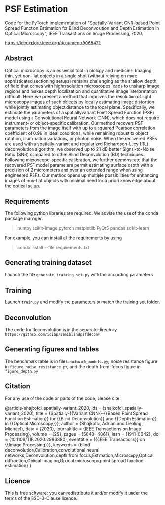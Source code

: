 # PSF Estimation
Code for the PyTorch implementation of "Spatially-Variant CNN-based Point Spread Function Estimation for Blind Deconvolution and Depth Estimation in Optical Microscopy", IEEE Transactions on Image Processing, 2020.

https://ieeexplore.ieee.org/document/9068472

## Abstract
Optical microscopy is an essential tool in biology and medicine. Imaging thin, yet non-flat objects in a single shot (without relying on more sophisticated sectioning setups) remains challenging as the shallow depth of field that comes with highresolution microscopes leads to unsharp image regions and makes depth localization and quantitative image interpretation difficult. Here, we present a method that improves the resolution of light microscopy images of such objects by locally estimating image distortion while jointly estimating object distance to the focal plane. Specifically, we estimate the parameters of a spatiallyvariant Point Spread Function (PSF) model using a Convolutional Neural Network (CNN), which does not require instrument- or object-specific calibration. Our method recovers PSF parameters from the image itself with up to a squared Pearson correlation coefficient of 0.99 in ideal conditions, while remaining robust to object rotation, illumination variations, or photon noise. When the recovered PSFs are used with a spatially-variant and regularized Richardson-Lucy (RL) deconvolution algorithm, we observed up to 2.1 dB better Signal-to-Noise Ratio (SNR) compared to other Blind Deconvolution (BD) techniques. Following microscope-specific calibration, we further demonstrate that the recovered PSF model parameters permit estimating surface depth with a precision of 2 micrometers and over an extended range when using engineered PSFs. Our method opens up multiple possibilities for enhancing images of non-flat objects with minimal need for a priori knowledge about the optical setup.

## Requirements
The following python libraries are required. We advise the use of the conda package manager.
> numpy
> scikit-image
> pytorch
> matplotlib
> PyQt5
> pandas
> scikit-learn

For example, you can install all the requirements by using
> conda install --file requirements.txt

## Generating training dataset
Launch the file `generate_training_set.py` with the according parameters

## Training
Launch `train.py` and modify the parameters to match the training set folder.

## Deconvolution
The code for deconvolution is in the separate directory `https://github.com/idiap/semiblindpsfdeconv`

## Generating figures and tables
The benchmark table is in file `benchmark_models.py`; noise resistance figure in `figure_noise_resistance.py`, and the depth-from-focus figure in `figure_depth.py`

## Citation
For any use of the code or parts of the code, please cite:

@article{shajkofci_spatially-variant_2020,
  ids = {shajkofci\_spatially-variant\_2020},
  title = {Spatially-{{Variant CNN}}-{{Based Point Spread Function Estimation}} for {{Blind Deconvolution}} and {{Depth Estimation}} in {{Optical Microscopy}}},
  author = {Shajkofci, Adrian and Liebling, Michael},
  date = {2020},
  journaltitle = {IEEE Transactions on Image Processing},
  volume = {29},
  pages = {5848--5861},
  issn = {1941-0042},
  doi = {10.1109/TIP.2020.2986880},
  eventtitle = {{{IEEE Transactions}} on {{Image Processing}}},
  keywords = {blind deconvolution,Calibration,convolutional neural networks,Deconvolution,depth from focus,Estimation,Microscopy,Optical diffraction,Optical imaging,Optical microscopy,point spread function estimation}
}


## Licence
This is free software: you can redistribute it and/or modify it under the terms of the BSD-3-Clause licence.
